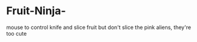 # Fruit-Ninja-
mouse to control knife and slice fruit but don't slice the pink aliens, they're too cute

